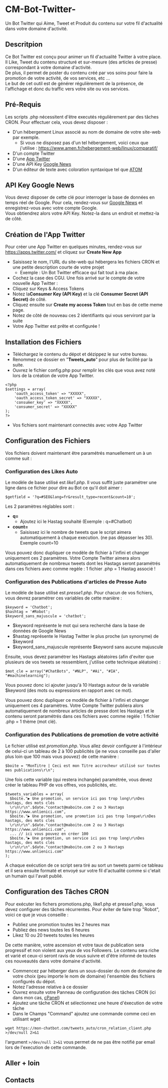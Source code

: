 # CM-Bot-Twitter-
Un Bot Twitter qui Aime, Tweet et Produit du contenu sur votre fil d'actualité dans votre domaine d'activité.

## Descritpion
Ce Bot Twitter est conçu pour animer un fil d'actualité Twitter à votre place. Il Like, Tweet du contenu structuré et sur-mesure (des articles de presse) correspondant à votre domaine d'activité.<br />De plus, il permet de poster du contenu créé par vos soins pour faire la promotion de votre activité, de vos services, etc ...<br />
Le but de cet outil est de générer régulièrement de la présence, de l'affichage et donc du traffic vers votre site ou vos services.

## Pré-Requis
Les scripts .php nécessitent d'être executés régulièrement par des tâches CRON. Pour effectuer cela, vous devez disposer : 
- D'un hébergement Linux associé au nom de domaine de votre site-web par exemple.
	- Si vous ne disposez pas d'un tel hébergement, voici ceux que j'utilise : https://www.amen.fr/hebergement-web/linux/comparatif/
- D'un compte Twitter
- D'une [App Twitter](https://apps.twitter.com/) 
- D'une API Key [Google News](https://newsapi.org/docs/get-started)
- D'un éditeur de texte avec coloration syntaxique tel que [ATOM](https://atom.io/)

## API Key Google News
Vous devez disposer de cette clé pour interroger la base de données en temps réel de Google. Pour cela, rendez-vous sur [Google News](https://newsapi.org/docs/get-started) et enregistrez-vous avec votre compte Google.<br />
Vous obtiendrez alors votre API Key. Notez-la dans un endroit et mettez-la de côté.

## Création de l'App Twitter
Pour créer une App Twitter en quelques minutes, rendez-vous sur https://apps.twitter.com/ et cliquez sur **Create New App**
- Saisissez le nom, l'URL du site-web qui hébergera les fichiers CRON et une petite description courte de votre projet 
	- Exemple : Un Bot Twitter efficace qui fait tout à ma place.
- Cochez la case des CGU.
Une fois arrivé sur le compte de votre nouvelle App Twitter : 
- Cliquez sur Keys & Access Tokens
- Notez la**Consumer Key (API Key)** et la clé **Consumer Secret (API Secret)** de côté.
- Cliquez ensuite sur **Create my access Token** tout en bas de cette meme page.
- Notez de côté de nouveau ces 2 identifiants qui vous serviront par la suite
- Votre App Twitter est prête et configurée !

## Installation des Fichiers
- Téléchargez le contenu du dépot et dézippez le sur votre bureau.
- Renommez ce dossier en "**Tweets_auto**" pour plus de facilité par la suite.
- Ouvrez le fichier config.php pour remplir les clés que vous avez noté lors de la création de votre App Twitter.
```
<?php
$settings = array(
    'oauth_access_token' => "XXXXX",
    'oauth_access_token_secret' => "XXXXX",
    'consumer_key' => "XXXXX",
    'consumer_secret' => "XXXXX"
);
?>
```
- Vos fichiers sont maintenant connectés avec votre App Twitter

## Configuration des Fichiers
Vos fichiers doivent maintenant être paramétrés manuellement un à un comme suit :

### Configuration des Likes Auto
Le modèle de base utilisé est _like1.php_. Il vous suffit juste paramétrer une ligne dans ce fichier pour dire au Bot ce qu'il doit aimer :
```
$getfield = '?q=#SEO&lang=fr&result_type=recent&count=10';
```
Les 2 paramètres réglables sont :
- **q=**
	- Ajoutez ici le Hastag souhaité (Exemple : q=#Chatbot)
- **count=**
	- Saisissez ici le nombre de tweets que le script aimera automatiquement à chaque execution. (ne pas dépasser les 30). Exemple count=10
    
Vous pouvez donc dupliquer ce modèle de fichier à l'infini et changer uniquement ces 2 paramètres. Votre Compte Twitter aimera alors automatiquement de nombreux tweets dont les Hastags seront paramétrés dans ces fichiers avec comme regèle : 1 fichier .php = 1 Hastag associé !

### Configuration des Publications d'articles de Presse Auto
Le modèle de base utilisé est _presse1.php_.  Pour chacun de vos fichiers, vous devrez paramétrer ces variables de cette manière : <br />
```
$keyword = 'Chatbot';
$hashtag = '#Robot';
$keyword_sans_majuscule = 'chatbot';
```
- $keyword représente le mot qui sera recherché dans la base de données de Google News
- $hastag représente le Hastag Twitter le plus proche (un synonyme) de $keyword
- $keyword_sans_majuscule représente $keyword sans aucune majuscule

Ensuite, vous devez paramétrer les Hastags aléatoires (afin d'eviter que plusieurs de vos tweets se ressemblent, j'utilise cette technique aléatoire) : 
```
$mot_cle = array("#ChatBots", "#NLP", "#Ai", "#IA", "#machinelearning");
```

Vous pouvez donc ici ajouter jusqu'à 10 Hastags autour de la variable $keyword (des mots ou expressions en rapport avec ce mot).

Vous pouvez donc dupliquer ce modèle de fichier à l'infini et changer uniquement ces 4 paramètres. Votre Compte Twitter publiera alors automatiquement de nombreux articles de presse dont les Hastags et le contenu seront paramétrés dans ces fichiers avec comme regèle : 1 fichier .php = 1 thème (mot clé).

### Configuration des Publications de promotion de votre activité
Le fichier utilisé est _promotion.php_. Vous allez devoir configurer à l'intérieur de celui-ci un tableau de 2 à 100 publicités (je ne vous conseille pas d'aller plus loin que 100 mais vous pouvez) de cette manière : <br />
```
$boite = "MonTitre | Ceci est mon Titre accrocheur utilisé sur toutes mes publications\r\n";
```
Une fois cette variable (qui restera inchangée) paramétrée, vous devez créer le tableau PHP de vos offres, vos publicités, etc. <br />
```
$tweets_variables = array(
  $boite."▶ Une promotion, un service ici pas trop long\r\nDes hastags, des mots clés
  \r\n\r\n".$date."contact@maboite.com 2 ou 3 Hastags https://www.unlienici.com",
  $boite."▶ Une promotion, une promotion ici pas trop longue\r\nDes hastags, des mots clés
  \r\n\r\n".$date."contact@maboite.com 2 ou 3 Hastags https://www.unlienici.com",
  ... // ici vous pouvez en créer 100
  $boite."▶ Une promotion, un service ici pas trop long\r\nDes hastags, des mots clés
  \r\n\r\n".$date."contact@maboite.com 2 ou 3 Hastags https://www.unlienici.com"
);
```
A chaque exécution de ce script sera tiré au sort un tweets parmi ce tableau et il sera ensuite formaté et envoyé sur votre fil d'actualité comme si c'etait un humain qui l'avait publié.

## Configuration des Tâches CRON
Pour exécuter les fichers promotions.php, like1.php et presse1.php, vous devez configurer des tâches récurrentes. Pour éviter de faire trop "Robot", voici ce que je vous conseille :<br />
- Publiez une promotion toutes les 2 heures max
- Publiez des news toutes les 6 heures
- Likez 10 ou 20 tweets toutes les heures

De cette manière, votre ascension et votre taux de publication sera progressif et non violent aux yeux de vos Followers. Le contenu sera riche et varié et ceux-ci seront ravis de vous suivre et d'être informé de toutes ces nouveautés dans votre domaine d'activité.

- Commencez par héberger dans un sous-dossier du nom de domaine de votre choix (peu importe le nom de domaine) l'ensemble des fichiers configurés du dépot.
- Notez l'adresse relative à ce dossier
- Ouvrez ensuite votre Panneau de configuration des tâches CRON (ici dans mon cas, [cPanel](https://cpanel.com/))
- Ajoutez une tâche CRON et sélectionnez une heure d'éxecution de votre tâche
- Dans le Champs "Command" ajoutez une commande comme ceci en utilisant wget
```
wget https://mon-chatbot.com/tweets_auto/cron_relation_client.php >/dev/null 2>&1
```

l'argument ```>/dev/null 2>&1``` vous permet de ne pas être notifié par email lors de l'execution de cette commande.

## Aller + loin
## Contacts
